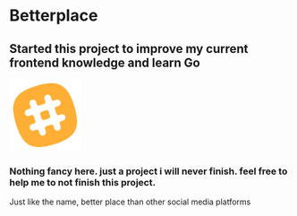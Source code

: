 # Betterplace
## Started this project to improve my current frontend knowledge and learn Go
<img src="https://raw.githubusercontent.com/bugwarez/betterplace/master/public/static/images/website/logo/logo.png" width="128"/>

### Nothing fancy here. just a project i will never finish. feel free to help me to not finish this project. 

Just like the name, better place than other social media platforms

